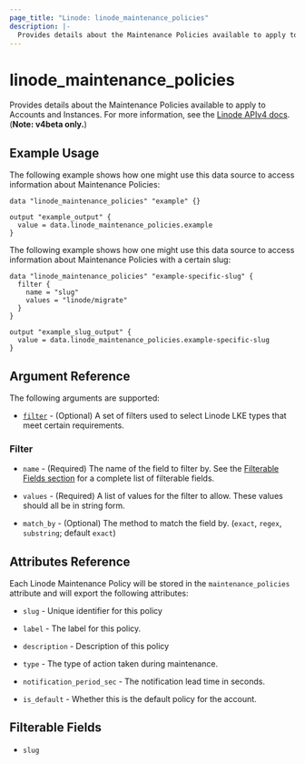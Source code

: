 ```yaml
---
page_title: "Linode: linode_maintenance_policies"
description: |-
  Provides details about the Maintenance Policies available to apply to Accounts and Instances.
---
```


# linode\_maintenance\_policies

Provides details about the Maintenance Policies available to apply to Accounts and Instances.
For more information, see the [Linode APIv4 docs](https://techdocs.akamai.com/linode-api/reference/get-policies). (**Note: v4beta only.**)

## Example Usage

The following example shows how one might use this data source to access information about Maintenance Policies:

```hcl
data "linode_maintenance_policies" "example" {}

output "example_output" {
  value = data.linode_maintenance_policies.example
}
```

The following example shows how one might use this data source to access information about Maintenance Policies with a certain slug:

```hcl
data "linode_maintenance_policies" "example-specific-slug" {
  filter {
    name = "slug"
    values = "linode/migrate"
  }
}

output "example_slug_output" {
  value = data.linode_maintenance_policies.example-specific-slug
}
```

## Argument Reference

The following arguments are supported:

* [`filter`](#filter) - (Optional) A set of filters used to select Linode LKE types that meet certain requirements.

### Filter

* `name` - (Required) The name of the field to filter by. See the [Filterable Fields section](#filterable-fields) for a complete list of filterable fields.

* `values` - (Required) A list of values for the filter to allow. These values should all be in string form.

* `match_by` - (Optional) The method to match the field by. (`exact`, `regex`, `substring`; default `exact`)

## Attributes Reference

Each Linode Maintenance Policy will be stored in the `maintenance_policies` attribute and will export the following attributes:

* `slug` - Unique identifier for this policy

* `label` - The label for this policy.

* `description` - Description of this policy

* `type` - The type of action taken during maintenance.

* `notification_period_sec` - The notification lead time in seconds.

* `is_default` - Whether this is the default policy for the account.

## Filterable Fields

* `slug`
